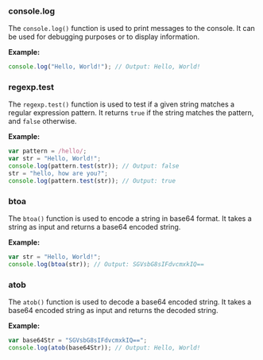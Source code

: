 ### console.log

The `console.log()` function is used to print messages to the console. It can be used for debugging purposes or to display information.

**Example:**

```javascript
console.log("Hello, World!"); // Output: Hello, World!
```

### regexp.test

The `regexp.test()` function is used to test if a given string matches a regular expression pattern. It returns `true` if the string matches the pattern, and `false` otherwise.

**Example:**

```javascript
var pattern = /hello/;
var str = "Hello, World!";
console.log(pattern.test(str)); // Output: false
str = "hello, how are you?";
console.log(pattern.test(str)); // Output: true
```
### btoa

The `btoa()` function is used to encode a string in base64 format. It takes a string as input and returns a base64 encoded string.

**Example:**

```javascript
var str = "Hello, World!";
console.log(btoa(str)); // Output: SGVsbG8sIFdvcmxkIQ==
```

### atob

The `atob()` function is used to decode a base64 encoded string. It takes a base64 encoded string as input and returns the decoded string.

**Example:**

```javascript
var base64Str = "SGVsbG8sIFdvcmxkIQ==";
console.log(atob(base64Str)); // Output: Hello, World!
```
